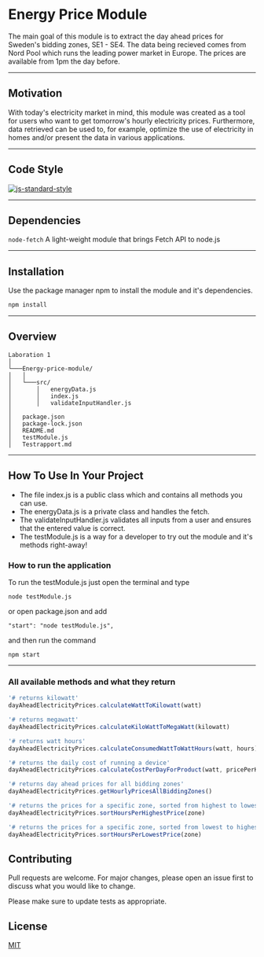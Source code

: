 # Energy Price Module

The main goal of this module is to extract the day ahead prices for Sweden's bidding zones, SE1 - SE4. The data being recieved comes from Nord Pool which runs the leading power market in Europe. The prices are available  from 1pm the day before.

---

## **Motivation**
With today's electricity market in mind, this module was created as a tool for users who want to get tomorrow's hourly electricity prices. Furthermore, data retrieved can be used to, for example, optimize the use of electricity in homes and/or present the data in various applications.

---

## **Code Style**
[![js-standard-style](https://img.shields.io/badge/code%20style-standard-brightgreen.svg)](http://standardjs.com)

---

## **Dependencies**
```node-fetch```
 A light-weight module that brings Fetch API to node.js

---

## **Installation**
Use the package manager npm to install the module and it's dependencies.
```bash
npm install
```
---

## **Overview**

```
Laboration 1  
│
└───Energy-price-module/
│   │
│   └───src/
│       │   energyData.js
│       │   index.js
│       │   validateInputHandler.js
│   
│   package.json
│   package-lock.json
│   README.md
│   testModule.js
│   Testrapport.md
```
---

## **How To Use In Your Project**
* The file index.js is a public class which and contains all methods you can use.
* The energyData.js is a private class and handles the fetch.
* The validateInputHandler.js validates all inputs from a user and ensures that the entered value is correct.
* The testModule.js is a way for a developer to try out the module and it's methods right-away!


### **How to run the application**
To run the testModule.js just open the terminal and type
```
node testModule.js
```
or open package.json and add
```
"start": "node testModule.js",
```
and then run the command
```
npm start
```
---

### All available methods and what they return
```javascript
'# returns kilowatt'
dayAheadElectricityPrices.calculateWattToKilowatt(watt)

'# returns megawatt'
dayAheadElectricityPrices.calculateKiloWattToMegaWatt(kilowatt)

'# returns watt hours'
dayAheadElectricityPrices.calculateConsumedWattToWattHours(watt, hours)

'# returns the daily cost of running a device'
dayAheadElectricityPrices.calculateCostPerDayForProduct(watt, pricePerKilowatt, hoursRunning)

'# returns day ahead prices for all bidding zones'
dayAheadElectricityPrices.getHourlyPricesAllBiddingZones()

'# returns the prices for a specific zone, sorted from highest to lowest'
dayAheadElectricityPrices.sortHoursPerHighestPrice(zone)

'# returns the prices for a specific zone, sorted from lowest to highest'
dayAheadElectricityPrices.sortHoursPerLowestPrice(zone)
```

## Contributing
Pull requests are welcome. For major changes, please open an issue first to discuss what you would like to change.

Please make sure to update tests as appropriate.

## License
[MIT](https://choosealicense.com/licenses/mit/)